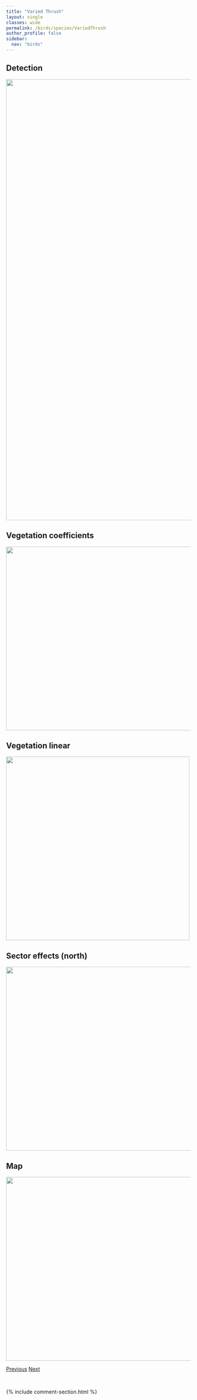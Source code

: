 ```yaml
---
title: "Varied Thrush"
layout: single
classes: wide
permalink: /birds/species/VariedThrush
author_profile: false
sidebar:
  nav: "birds"
---
```


<h2>Detection</h2>

<a href="https://drive.google.com/uc?export=view&id=19f7fOI4oBYQLscn1wWhiXvUB4QGQD2rz">
<img src="https://drive.google.com/uc?export=view&id=19f7fOI4oBYQLscn1wWhiXvUB4QGQD2rz" height = "1200" width = "800">
</a>

<h2>Vegetation coefficients</h2>

<a href="https://drive.google.com/uc?export=view&id=1z1wX0xo9SqqF5iekx5LeSpPiHY0VUGVY">
<img src="https://drive.google.com/uc?export=view&id=1z1wX0xo9SqqF5iekx5LeSpPiHY0VUGVY" height = "500" width = "1000">
</a>

<h2>Vegetation linear</h2>

<a href="https://drive.google.com/uc?export=view&id=1U2CO1vKaJqmGQkiHI3lPYDrAz4JZ-EGU">
<img src="https://drive.google.com/uc?export=view&id=1U2CO1vKaJqmGQkiHI3lPYDrAz4JZ-EGU" height = "500" width = "500">
</a>

<h2>Sector effects (north)</h2>

<a href="https://drive.google.com/uc?export=view&id=1FhXtUdNCujDYW_Gl9DqWISSz_UaudOjE">
<img src="https://drive.google.com/uc?export=view&id=1FhXtUdNCujDYW_Gl9DqWISSz_UaudOjE" height = "500" width = "1000">
</a>

<h2>Map</h2>

<a href="https://drive.google.com/uc?export=view&id=1Al7wXFmNSpfJr0O8H3M2x4_khsjuq5Dj">
<img src="https://drive.google.com/uc?export=view&id=1Al7wXFmNSpfJr0O8H3M2x4_khsjuq5Dj" height = "500" width = "1500">
</a>

<a href="/DevelopmentWebsite/birds/species/UplandSandpiper" class="pagination--pager" title="Upland Sandpiper">Previous</a> <a href="/DevelopmentWebsite/birds/species/Veery" class="pagination--pager" title="Veery">Next</a>

<p>&nbsp;</p>

{% include comment-section.html %}
